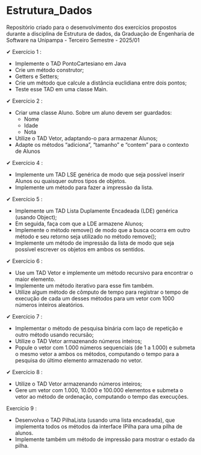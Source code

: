# Estrutura_Dados
Repositório criado para o desenvolvimento dos exercícios propostos durante a disciplina de Estrutura de dados, da Graduação de Engenharia de Software na Unipampa - Terceiro Semestre - 2025/01

✔ Exercício 1 : 
- Implemente o TAD PontoCartesiano em Java 
- Crie um método construtor;
- Getters e Setters;
- Crie um método que calcule a distância euclidiana entre dois pontos;
- Teste esse TAD em uma classe Main.

✔ Exercício 2 : 
- Criar uma classe Aluno. Sobre um aluno devem ser guardados:
    - Nome
    - Idade
    - Nota
- Utilize o TAD Vetor, adaptando-o para armazenar Alunos;
- Adapte os métodos “adiciona”, “tamanho” e “contem” para o contexto de Alunos

✔  Exercício 4 : 
- Implemente um TAD LSE genérica de modo que seja possível inserir Alunos ou quaisquer outros tipos de objetos.
- Implemente um método para fazer a impressão da lista.

✔ Exercício 5 : 
- Implemente um TAD Lista Duplamente Encadeada (LDE) genérica (usando Object); 
- Em seguida, faça com que a LDE armazene Alunos; 
- Implemente o método remove() de modo que a busca ocorra em outro método e seu retorno seja utilizado no método remove(); 
- Implemente um método de impressão da lista de modo que seja possível escrever os objetos em ambos os sentidos. 

✔ Exercício 6 : 
- Use um TAD Vetor e implemente um método recursivo para encontrar o maior elemento. 
- Implemente um método iterativo para esse fim também. 
- Utilize algum método de cômputo de tempo para registrar o tempo de execução de cada um desses métodos para um vetor com 1000 números inteiros aleatórios.

✔ Exercício 7 : 
- Implementar o método de pesquisa binária com laço de repetição e outro método usando recursão;
- Utilize o TAD Vetor armazenando números inteiros;
- Popule o vetor com 1.000 números sequenciais (de 1 a 1.000) e submeta o mesmo vetor a ambos os métodos, computando o tempo para a pesquisa do último elemento armazenado no vetor.

✔ Exercício 8 : 
- Utilize o TAD Vetor armazenando números inteiros;
- Gere um vetor com 1.000, 10.000 e 100.000 elementos e submeta o vetor ao método de ordenação, computando o tempo das execuções.

Exercício 9 : 
- Desenvolva o TAD PilhaLista (usando uma lista encadeada), que implementa todos os métodos da interface IPilha para uma pilha de alunos. 
- Implemente também um método de impressão para mostrar o estado da pilha.


